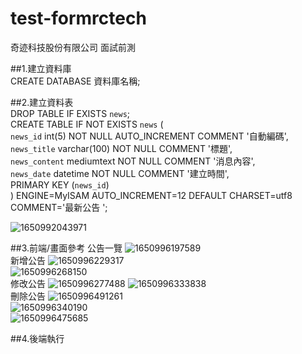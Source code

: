 # test-formrctech  
奇迹科技股份有限公司 面試前測  

##1.建立資料庫  
CREATE DATABASE 資料庫名稱;  
  
##2.建立資料表  
DROP TABLE IF EXISTS `news`;  
CREATE TABLE IF NOT EXISTS `news` (  
  `news_id` int(5) NOT NULL AUTO_INCREMENT COMMENT '自動編碼',  
  `news_title` varchar(100) NOT NULL COMMENT '標題',  
  `news_content` mediumtext NOT NULL COMMENT '消息內容',  
  `news_date` datetime NOT NULL COMMENT '建立時間',  
  PRIMARY KEY (`news_id`)  
) ENGINE=MyISAM AUTO_INCREMENT=12 DEFAULT CHARSET=utf8 COMMENT='最新公告 ';  

![1650992043971](https://user-images.githubusercontent.com/104420343/165363188-6aee1ee5-1115-4b11-a580-f67189a99fe0.jpg)  

##3.前端/畫面參考
公告一覽 
![1650996197589](https://user-images.githubusercontent.com/104420343/165364016-8ab983ad-017f-43a3-baf8-ba8ea90f33be.jpg)  
新增公告 
![1650996229317](https://user-images.githubusercontent.com/104420343/165364022-37437dd8-6f54-44fc-be93-68d2647d0165.jpg)  
![1650996268150](https://user-images.githubusercontent.com/104420343/165364026-a2953ceb-e351-4578-9b6a-56275ff40314.jpg)  
修改公告 
![1650996277488](https://user-images.githubusercontent.com/104420343/165364032-04c5f37e-ed51-4aab-a3d1-ea21095c9eb7.jpg)
![1650996333838](https://user-images.githubusercontent.com/104420343/165364035-815ce776-1ddb-4d76-88d7-c3309f30ff25.jpg)  
刪除公告 
![1650996491261](https://user-images.githubusercontent.com/104420343/165364458-85e0cb92-d6e8-43fa-acca-f630c0d2ed22.jpg)  
![1650996340190](https://user-images.githubusercontent.com/104420343/165364039-86ca5413-c0bf-43ea-803a-7d4146c5776b.jpg)    
![1650996475685](https://user-images.githubusercontent.com/104420343/165364448-05feed4f-866d-4fe6-81d8-9d4b729dee54.jpg)

##4.後端執行
